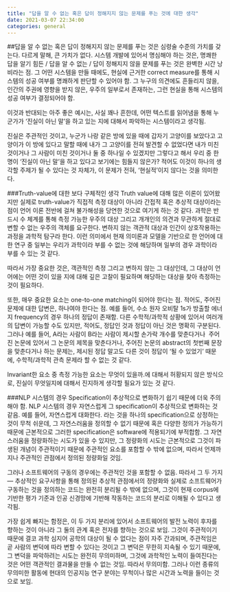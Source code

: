 ```yaml
---
title: "답을 알 수 없는 혹은 답이 정해지지 않는 문제를 푸는 것에 대한 생각"
date: 2021-03-07 22:34:00
categories: general
---
```


##답을 알 수 없는 혹은 답이 정해지지 않는 문제를 푸는 것은 심령술 수준의 가치를 갖는다.
다르게 말해, 큰 가치가 없다. 시스템 개발에 있어서 명심해야 하는 것은, 명쾌한 답을 알기 힘든 / 답을 알 수 없는 / 답이 정해지지 않을 문제를 푸는 것은 완벽한 시간 낭비라는 점. 그 어떤 시스템을 만들 때에도, 현실에 근거한 correct measure를 통해 시스템의 성공 여부를 명쾌하게 판단할 수 있어야 함. 그 누구의 의견에도 흔들리지 않을, 인간의 주권에 영향을 받지 않은, 우주의 일부로서 존재하는, 그런 현실을 통해 시스템의 성공 여부가 결정되어야 함.

이것과 반대되는 아주 좋은 예시는, 사실 꽤나 흔한데, 어떤 텍스트를 읽어냄을 통해 누군가가 ‘진실이 아닌 말’을 하고 있는 지에 대해서 파악하는 시스템이라고 생각됨.

진실은 주관적인 것이고, 누군가 나랑 같은 방에 있을 때에 갑자기 고양이를 보았다고 고양이가 이 방에 있다고 말할 때에 내가 그 고양이를 전혀 발견할 수 없었다면 내가 미친 것이거나 그 사람이 미친 것이거나 둘 중 하나일 수 있겠지만 그렇다고 해서 우리 중 한 명이 ‘진실이 아닌 말’을 하고 있다고 보기에는 힘들지 않은가? 적어도 이것이 하나의 생각할 주제가 될 수 있다는 것 자체가, 이 문제가 전혀, ‘현실적’이지 않다는 것을 의미한다.


###Truth-value에 대한 보다 구체적인 생각
Truth value에 대해 많은 이론이 있어왔지만 실제로 truth-value가 직접적 측정 대상이 아니라 간접적 혹은 추상적 대상이라는 점이 언어 이론 전반에 걸쳐 불가해성을 당연한 것으로 여기게 하는 것 같다. 과학은 반드시 수 체계를 통해 측정 가능한 우주의 대상 그리고 개개인의 의견과 무관하게 절대로 변할 수 없는 우주의 객체를 요구한다. 변하지 않는 객관적 대상과 인간이 상호작용하는 과정을 과학적 탐구라 한다. 이런 의미에서 현재 의미론과 모델을 기반으로 한 언어에 대한 연구 중 일부는 우리가 과학이라 부를 수 없는 것에 해당하며 일부의 경우 과학이라 부를 수 있는 것 같다.

따라서 가장 중요한 것은, 객관적인 측정 그리고 변하지 않는 그 대상인데, 그 대상이 언어에는 어떤 것이 있을 지에 대해 깊은 고찰이 필요하며 해당하는 대상을 찾아 측정하는 것이 필요하다.

또한, 매우 중요한 요소는 one-to-one matching이 되어야 한다는 점. 적어도, 주어진 문제에 대한 답변은, 하나여야 한다는 점. 예를 들어, 수소 원자 오비탈 1s가 방출할 에너지 frequency의 경우 하나의 정답이 존재함. 다른 수학적/과학적 상황에 있어서 여러개의 답변이 가능할 수도 있지만, 적어도, 정답인 것과 정답이 아닌 것은 명확히 구분된다. 그러나 예를 들어, A라는 사람이 B라는 사람이 제시할 손가락 개수를 맞춘다거나  주어진 논문에 있어서 그 논문의 제목을 맞춘다거나, 주어진 논문의 abstract의 첫번째 문장을 맞춘다거나 하는 문제는, 제시된 정답 말고도 다른 것이 정답이 ‘될 수 있었기’ 때문에, 수학적/과학적 관측 문제라 할 수 없는 것 같다.

Invariant한 요소 중 측정 가능한 요소는 무엇이 있을까.에 대해서 허황되지 않은 방식으로, 진실이 무엇일지에 대해서 진지하게 생각할 필요가 있는 것 같다.

###NLP 시스템의 경우 Specification이 추상적으로 변화하기 쉽기 때문에 더욱 주의해야 함.
NLP 시스템의 경우 자연스럽게 그 specification이 추상적으로 변화하는 것 같음. 예를 들어, 자연스럽게 대화한다. 라는 것을 하나의 specification으로 상정하는 것이 무척 쉬운데, 그 자연스러움을 정의할 수 없기 때문에 혹은 다양한 정의가 가능하기 때문에 근본적으로 그러한 specification은 software에 적용되기에 부적합함. 그 자연스러움을 정량화하는 시도가 있을 수 있지만, 그 정량화의 시도는 근본적으로 그것이 파생된 개념이 주관적이기 때문에 주관적인 요소를 포함할 수 밖에 없으며, 따라서 언제까지나 주관적인 관점에서 정의된 정량화일 것임.

그러나 소프트웨어의 구동의 경우에는 주관적인 것을 포함할 수 없음. 따라서 그 두 가지 — 추상적인 요구사항을 통해 정의된 추상적 관점에서의 정량화와 실제로 소프트웨어가 구동하는 것을 정의하는 코드는 완전히 분리될 수 밖에 없으며, 그것이 현재 corpus에 기반한 평가 기준과 인공 신경망에 기반해 작동하는 코드의 분리로 이해될 수 있다고 생각됨.

가장 쉽게 빠지는 함정은, 이 두 가지 분리에 있어서 소프트웨어의 발전 노력이 후자를 향하는 것이 아니라 그 둘의 관계 혹은 전자를 향하는 것으로 보임. 그것이 주관적이기 때문에 결코 과학 심지어 공학의 대상이 될 수 없다는 점이 자주 간과되며, 주관적임은 곧 사람의 변덕에 따라 변할 수 있다는 것이고 그 변덕은 무한히 지속될 수 있기 때문에, 그 변덕을 파악하려는 시도는 완전히 무의미하며, 그것에 과학적인 노력이 들여진다는 것은 어떤 객관적인 결과물을 만들 수 없는 것임. 따라서 무의미함. 그러나 이런 종류의 무의미한 활동에 현대의 인공지능 연구 분야는 무척이나 많은 시간과 노력을 들이는 것으로 보임.
